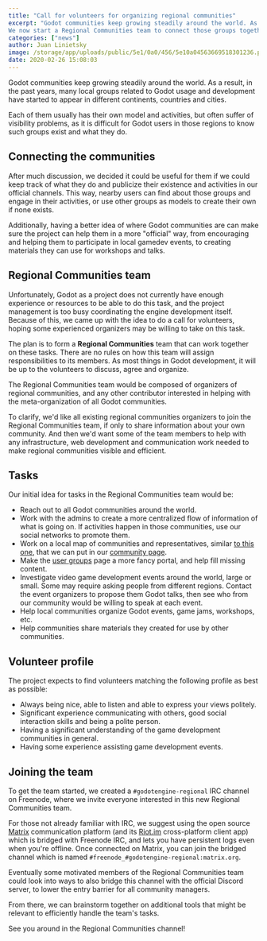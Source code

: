 ```yaml
---
title: "Call for volunteers for organizing regional communities"
excerpt: "Godot communities keep growing steadily around the world. As a result, in the past years, many local groups related to Godot usage and development have started to appear in different continents, countries and cities.
We now start a Regional Communities team to connect those groups together and give them better visibility on official Godot platforms."
categories: ["news"]
author: Juan Linietsky
image: /storage/app/uploads/public/5e1/0a0/456/5e10a04563669518301236.png
date: 2020-02-26 15:08:03
---
```


Godot communities keep growing steadily around the world. As a result, in the past years, many local groups related to Godot usage and development have started to appear in different continents, countries and cities.

Each of them usually has their own model and activities, but often suffer of visibility problems, as it is difficult for Godot users in those regions to know such groups exist and what they do.

## Connecting the communities

After much discussion, we decided it could be useful for them if we could keep track of what they do and publicize their existence and activities in our official channels. This way, nearby users can find about those groups and engage in their activities, or use other groups as models to create their own if none exists. 

Additionally, having a better idea of where Godot communities are can make sure the project can help them in a more "official" way, from encouraging and helping them to participate in local gamedev events, to creating materials they can use for workshops and talks.

## Regional Communities team

Unfortunately, Godot as a project does not currently have enough experience or resources to be able to do this task, and the project management is too busy coordinating the engine development itself. Because of this, we came up with the idea to do a call for volunteers, hoping some experienced organizers may be willing to take on this task.

The plan is to form a **Regional Communities** team that can work together on these tasks. There are no rules on how this team will assign responsibilities to its members. As most things in Godot development, it will be up to the volunteers to discuss, agree and organize.

The Regional Communities team would be composed of organizers of regional communities, and any other contributor interested in helping with the meta-organization of all Godot communities.

To clarify, we'd like all existing regional communities organizers to join the Regional Communities team, if only to share information about your own community. And then we'd want some of the team members to help with any infrastructure, web development and communication work needed to make regional communities visible and efficient.

## Tasks

Our initial idea for tasks in the Regional Communities team would be:

* Reach out to all Godot communities around the world.
* Work with the admins to create a more centralized flow of information of what is going on. If activities happen in those communities, use our social networks to promote them.
* Work on a local map of communities and representatives, similar [to this one](https://www.gamedevmap.com/), that we can put in our [community page](https://godotengine.org/community).
* Make the [user groups](https://godotengine.org/community/user-groups/) page a more fancy portal, and help fill missing content.
* Investigate video game development events around the world, large or small. Some may require asking people from different regions. Contact the event organizers to propose them Godot talks, then see who from our community would be willing to speak at each event.
* Help local communities organize Godot events, game jams, workshops, etc. 
* Help communities share materials they created for use by other communities.

## Volunteer profile

The project expects to find volunteers matching the following profile as best as possible:

* Always being nice, able to listen and able to express your views politely.
* Significant experience communicating with others, good social interaction skills and being a polite person.
* Having a significant understanding of the game development communities in general.
* Having some experience assisting game development events.

## Joining the team

To get the team started, we created a `#godotengine-regional` IRC channel on Freenode, where we invite everyone interested in this new Regional Communities team.

For those not already familiar with IRC, we suggest using the open source [Matrix](https://matrix.org/) communication platform (and its [Riot.im](https://riot.im) cross-platform client app) which is bridged with Freenode IRC, and lets you have persistent logs even when you're offline. Once connected on Matrix, you can join the bridged channel which is named `#freenode_#godotengine-regional:matrix.org`.

Eventually some motivated members of the Regional Communities team could look into ways to also bridge this channel with the official Discord server, to lower the entry barrier for all community managers.

From there, we can brainstorm together on additional tools that might be relevant to efficiently handle the team's tasks.

See you around in the Regional Communities channel!